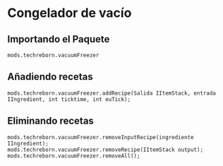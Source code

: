 # Congelador de vacío

## Importando el Paquete
`mods.techreborn.vacuumFreezer`

## Añadiendo recetas
```zenscript
mods.techreborn.vacuumFreezer.addRecipe(Salida IItemStack, entrada IIngredient, int ticktime, int euTick);
```

## Eliminando recetas
```zenscript
mods.techreborn.vacuumFreezer.removeInputRecipe(ingrediente IIngredient);
mods.techreborn.vacuumFreezer.removeRecipe(IItemStack output);
mods.techreborn.vacuumFreezer.removeAll();
```